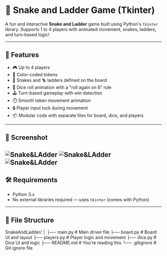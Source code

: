 # 🎲 Snake and Ladder Game (Tkinter)

A fun and interactive **Snake and Ladder** game built using Python's `tkinter` library. Supports 1 to 4 players with animated movement, snakes, ladders, and turn-based logic!

---

## 🚀 Features

- 🎮 Up to 4 players
- 🎨 Color-coded tokens
- 🐍 Snakes and 🪜 ladders defined on the board
- 🎲 Dice roll animation with a "roll again on 6" rule
- 🕹️ Turn-based gameplay with win detection
- ⏱️ Smooth token movement animation
- 🔒 Player input lock during movement
- 📦 Modular code with separate files for board, dice, and players

---

## 📸 Screenshot

![Snake&LAdder](.venv/img1.png)
![Snake&LAdder](.venv/img2.png)
![Snake&LAdder](.venv/img2.png)
---

## 🛠️ Requirements

- Python 3.x
- No external libraries required — uses `tkinter` (comes with Python)

---

## 🧾 File Structure
SnakeAndLadder/
│
├── main.py # Main driver file
├── board.py # Board UI and layout
├── players.py # Player logic and movement
├── dice.py # Dice UI and logic
├── README.md # You're reading this
└── .gitignore # Git ignore file
